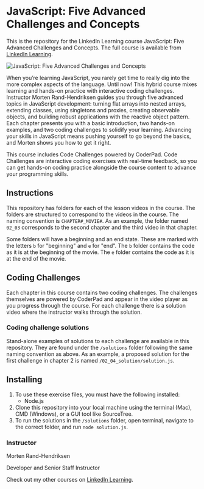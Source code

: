 # JavaScript: Five Advanced Challenges and Concepts
This is the repository for the LinkedIn Learning course JavaScript: Five Advanced Challenges and Concepts. The full course is available from [LinkedIn Learning][lil-course-url].

![JavaScript: Five Advanced Challenges and Concepts][lil-thumbnail-url] 

When you’re learning JavaScript, you rarely get time to really dig into the more complex aspects of the language. Until now! This hybrid course mixes learning and hands-on practice with interactive coding challenges. Instructor Morten Rand-Hendriksen guides you through five advanced topics in JavaScript development: turning flat arrays into nested arrays, extending classes, using singletons and proxies, creating observable objects, and building robust applications with the reactive object pattern. Each chapter presents you with a basic introduction, two hands-on examples, and two coding challenges to solidify your learning. Advancing your skills in JavaScript means pushing yourself to go beyond the basics, and Morten shows you how to get it right.


 
This course includes Code Challenges powered by CoderPad. Code Challenges are interactive coding exercises with real-time feedback, so you can get hands-on coding practice alongside the course content to advance your programming skills.

## Instructions

This repository has folders for each of the lesson videos in the course. The folders are structured to correspond to the videos in the course. The naming convention is `CHAPTER#_MOVIE#`. As an example, the folder named `02_03` corresponds to the second chapter and the third video in that chapter.

Some folders will have a beginning and an end state. These are marked with the letters `b` for "beginning" and `e` for "end". The `b` folder contains the code as it is at the beginning of the movie. The `e` folder contains the code as it is at the end of the movie.

## Coding Challenges

Each chapter in this course contains two coding challenges. The challenges themselves are powered by CoderPad and appear in the video player as you progress through the course. For each challenge there is a solution video where the instructor walks through the solution.

### Coding challenge solutions

Stand-alone examples of solutions to each challenge are available in this repository. They are found under the `/solutions` folder following the same naming convention as above. As an example, a proposed solution for the first challenge in chapter 2 is named `/02_04_solution/solution.js`.

## Installing

1. To use these exercise files, you must have the following installed:
   - Node.js
2. Clone this repository into your local machine using the terminal (Mac), CMD (Windows), or a GUI tool like SourceTree.
3. To run the solutions in the `/solutions` folder, open terminal, navigate to the correct folder, and run `node solution.js`.

### Instructor

Morten Rand-Hendriksen 
                            
Developer and Senior Staff Instructor

                            

Check out my other courses on [LinkedIn Learning](https://www.linkedin.com/learning/instructors/morten-rand-hendriksen).

[lil-course-url]: https://www.linkedin.com/learning/javascript-five-advanced-challenges-and-concepts?dApp=59033956&leis=LAA
[lil-thumbnail-url]: https://media.licdn.com/dms/image/D560DAQEcH-wHrMMtCg/learning-public-crop_675_1200/0/1692902498364?e=2147483647&v=beta&t=kYWP2z8PmLY27msUIo3s2vnmR3kcoR_kGVTlSjiK0JY
